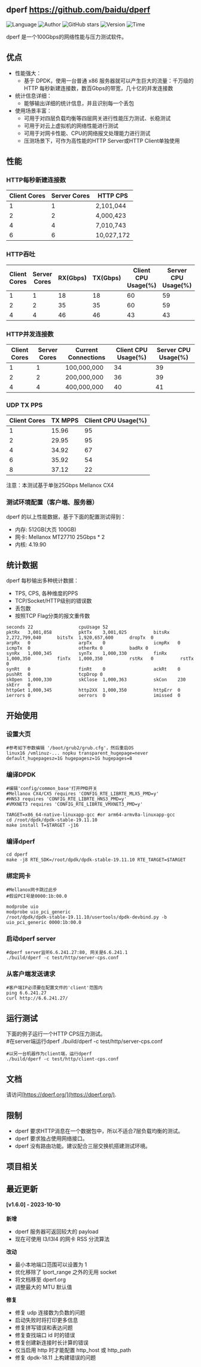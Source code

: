 ## dperf <https://github.com/baidu/dperf>
<!--auto_detail_badge_begin_0b490ffb61b26b45de3ea5d7dd8a582e-->
![Language](https://img.shields.io/badge/Language-C-blue)
![Author](https://img.shields.io/badge/Author-Benjamin-orange)
![GitHub stars](https://img.shields.io/github/stars/baidu/dperf.svg?style=flat&logo=github)
![Version](https://img.shields.io/badge/Version-V1.6.0-red)
![Time](https://img.shields.io/badge/Join-20230410-green)
<!--auto_detail_badge_end_fef74f2d7ea73fcc43ff78e05b1e7451-->

dperf 是一个100Gbps的网络性能与压力测试软件。

## 优点
- 性能强大：
  - 基于 DPDK，使用一台普通 x86 服务器就可以产生巨大的流量：千万级的 HTTP 每秒新建连接数，数百Gbps的带宽，几十亿的并发连接数
- 统计信息详细：
  - 能够输出详细的统计信息，并且识别每一个丢包
- 使用场景丰富：
  - 可用于对四层负载均衡等四层网关进行性能压力测试、长稳测试
  - 可用于对云上虚拟机的网络性能进行测试
  - 可用于对网卡性能、CPU的网络报文处理能力进行测试
  - 压测场景下，可作为高性能的HTTP Server或HTTP Client单独使用

## 性能
### HTTP每秒新建连接数
|Client Cores|Server Cores|HTTP CPS|
|------------|------------|--------|
|1|1|2,101,044|
|2|2|4,000,423|
|4|4|7,010,743|
|6|6|10,027,172|

### HTTP吞吐
|Client Cores|Server Cores|RX(Gbps)|TX(Gbps)|Client CPU Usage(%)|Server CPU Usage(%)|
|------------|------------|--------|--------|-------------------|-------------------|
|1|1|18|18|60|59|
|2|2|35|35|60|59|
|4|4|46|46|43|43|

### HTTP并发连接数
|Client Cores|Server Cores|Current Connections|Client CPU Usage(%)|Server CPU Usage(%)|
|------------|------------|-------------------|-------------------|-------------------|
|1|1|100,000,000|34|39|
|2|2|200,000,000|36|39|
|4|4|400,000,000|40|41|

### UDP TX PPS
|Client Cores|TX MPPS|Client CPU Usage(%)|
|------------|-------|-------------------|
|1|15.96|95|
|2|29.95|95|
|4|34.92|67|
|6|35.92|54|
|8|37.12|22|

注意：本测试基于单张25Gbps Mellanox CX4

### 测试环境配置（客户端、服务器）
dperf 的以上性能数据，基于下面的配置测试得到：

- 内存: 512GB(大页 100GB)
- 网卡: Mellanox MT27710 25Gbps * 2
- 内核: 4.19.90

## 统计数据
dperf 每秒输出多种统计数据：
- TPS, CPS,  各种维度的PPS
- TCP/Socket/HTTP级别的错误数
- 丢包数
- 按照TCP Flag分类的报文重传数

```
seconds 22                 cpuUsage 52
pktRx   3,001,058          pktTx    3,001,025          bitsRx   2,272,799,040      bitsTx  1,920,657,600      dropTx  0
arpRx   0                  arpTx    0                  icmpRx   0                  icmpTx  0                  otherRx 0          badRx 0
synRx   1,000,345          synTx    1,000,330          finRx    1,000,350          finTx   1,000,350          rstRx   0          rstTx 0
synRt   0                  finRt    0                  ackRt    0                  pushRt  0                  tcpDrop 0
skOpen  1,000,330          skClose  1,000,363          skCon    230                skErr   0
httpGet 1,000,345          http2XX  1,000,350          httpErr  0
ierrors 0                  oerrors  0                  imissed  0
```

## 开始使用
### 设置大页
    #参考如下参数编辑 '/boot/grub2/grub.cfg'，然后重启OS
    linux16 /vmlinuz-... nopku transparent_hugepage=never default_hugepagesz=1G hugepagesz=1G hugepages=8

### 编译DPDK
    #编辑'config/common_base'打开PMD开关
    #Mellanox CX4/CX5 requires 'CONFIG_RTE_LIBRTE_MLX5_PMD=y'
    #HNS3 requires 'CONFIG_RTE_LIBRTE_HNS3_PMD=y'
    #VMXNET3 requires 'CONFIG_RTE_LIBRTE_VMXNET3_PMD=y'
    
    TARGET=x86_64-native-linuxapp-gcc #or arm64-armv8a-linuxapp-gcc
    cd /root/dpdk/dpdk-stable-19.11.10
    make install T=$TARGET -j16

### 编译dperf
    cd dperf
    make -j8 RTE_SDK=/root/dpdk/dpdk-stable-19.11.10 RTE_TARGET=$TARGET

### 绑定网卡 
    #Mellanox网卡跳过此步
    #假设PCI号是0000:1b:00.0
    
    modprobe uio
    modprobe uio_pci_generic
    /root/dpdk/dpdk-stable-19.11.10/usertools/dpdk-devbind.py -b uio_pci_generic 0000:1b:00.0

### 启动dperf server
    #dperf server监听6.6.241.27:80, 网关是6.6.241.1
    ./build/dperf -c test/http/server-cps.conf

### 从客户端发送请求
    #客户端IP必须要在配置文件的'client'范围内
    ping 6.6.241.27
    curl http://6.6.241.27/

## 运行测试
下面的例子运行一个HTTP CPS压力测试。    
    #在server端运行dperf
    ./build/dperf -c test/http/server-cps.conf
    
    #以另一台机器作为client端，运行dperf
    ./build/dperf -c test/http/client-cps.conf

## 文档
请访问[https://dperf.org/](https://dperf.org/).

## 限制
 - dperf 要求HTTP消息在一个数据包中，所以不适合7层负载均衡的测试。
 - dperf 要求独占使用网络接口。
 - dperf 没有路由功能。建议配合三层交换机搭建测试环境。

<!--auto_detail_active_begin_e1c6fb434b6f0baf6912c7a1934f772b-->
## 项目相关


## 最近更新

#### [v1.6.0] - 2023-10-10

**新增**  
- dperf 服务器可返回较大的 payload  
- 现在可使用 l3/l3l4 的网卡 RSS 分流算法  

**改动**  
- 最小本地端口范围可以设置为 1  
- 优化移除了 lport_range 之外的无用 socket  
- 将文档移至 dperf.org  
- 调整最大的 MTU 默认值  

**修复**  
- 修复 udp 连接数为负数的问题  
- 启动失败时将打印更多信息  
- 修复拼写错误和表达问题  
- 修复查找端口 id 时的错误  
- 修复创建新连接时长计算的错误  
- 仅当启用 http 时才能配置 http_host 或 http_path  
- 修复 dpdk-18.11 上构建错误的问题

<!--auto_detail_active_end_f9cf7911015e9913b7e691a7a5878527-->
